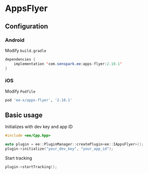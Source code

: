 # AppsFlyer
## Configuration
### Android
Modify `build.gradle`
```java
dependencies {
    implementation 'com.senspark.ee:apps-flyer:2.10.1'
}
```

### iOS
Modify `Podfile`
```ruby
pod 'ee-x/apps-flyer', '2.10.1'
```

## Basic usage
Initializes with dev key and app ID
```cpp
#include <ee/Cpp.hpp>

auto plugin = ee::PluginManager::createPlugin<ee::IAppsFlyer>();
plugin->initialize("your_dev_key", "your_app_id");
```

Start tracking
```cpp
plugin->startTracking();
```